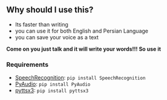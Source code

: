 <h2>Why should I use this?</h2>
<ul>
  <li>Its faster than writing</li>
  <li>you can use it for both English and Persian Language</li>
  <li>you can save your voice as a text</li>
</ul>

<p><strong>Come on you just talk and it will write your words!!! So use it</strong></p>

### Requirements

- [SpeechRecognition](https://pypi.org/project/SpeechRecognition/): `pip install SpeechRecognition`
- [PyAudio](https://pypi.org/project/PyAudio/): `pip install PyAudio`
- [pyttsx3](https://pypi.org/project/pyttsx3/): `pip install pyttsx3`
